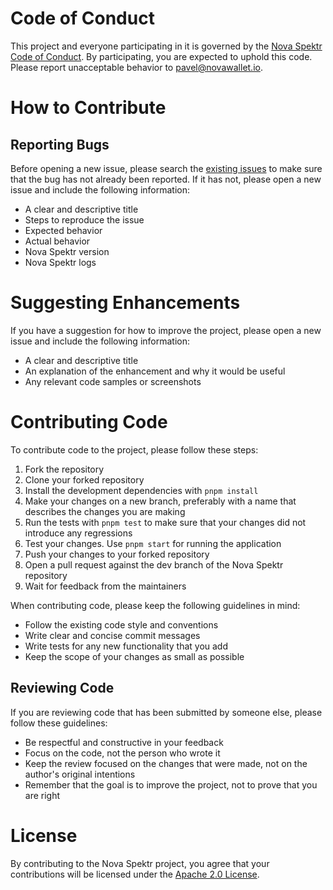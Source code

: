 # Code of Conduct
This project and everyone participating in it is governed by the [Nova Spektr Code of Conduct](https://github.com/nova-wallet/omni-enterprise/blob/dev/CODE_OF_CONDUCT.md). 
By participating, you are expected to uphold this code. Please report unacceptable behavior 
to [pavel@novawallet.io](mailto:pavel@novawallet.io).

# How to Contribute
## Reporting Bugs
Before opening a new issue, please search the [existing issues](https://github.com/nova-wallet/omni-enterprise/issues?q=label%3Abug) to make sure that the bug has not already been reported. 
If it has not, please open a new issue and include the following information:

- A clear and descriptive title
- Steps to reproduce the issue
- Expected behavior
- Actual behavior
- Nova Spektr version
- Nova Spektr logs

# Suggesting Enhancements
If you have a suggestion for how to improve the project, please open a new issue and include the following information:

- A clear and descriptive title
- An explanation of the enhancement and why it would be useful
- Any relevant code samples or screenshots

# Contributing Code
To contribute code to the project, please follow these steps:

1. Fork the repository
2. Clone your forked repository
3. Install the development dependencies with `pnpm install`
4. Make your changes on a new branch, preferably with a name that describes the changes you are making
5. Run the tests with `pnpm test` to make sure that your changes did not introduce any regressions
6. Test your changes. Use `pnpm start` for running the application
7. Push your changes to your forked repository
8. Open a pull request against the dev branch of the Nova Spektr repository
9. Wait for feedback from the maintainers

When contributing code, please keep the following guidelines in mind:

- Follow the existing code style and conventions
- Write clear and concise commit messages
- Write tests for any new functionality that you add
- Keep the scope of your changes as small as possible

## Reviewing Code
If you are reviewing code that has been submitted by someone else, please follow these guidelines:

- Be respectful and constructive in your feedback
- Focus on the code, not the person who wrote it
- Keep the review focused on the changes that were made, not on the author's original intentions
- Remember that the goal is to improve the project, not to prove that you are right

# License
By contributing to the Nova Spektr project, you agree that your contributions will be licensed under the 
[Apache 2.0 License](https://github.com/nova-wallet/omni-enterprise/blob/dev/LICENSE.md).
